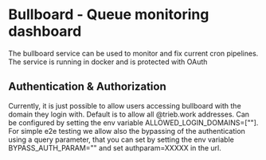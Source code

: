 # Bullboard - Queue monitoring dashboard

The bullboard service can be used to monitor and fix current cron pipelines. The service is running in docker and is protected with OAuth

## Authentication & Authorization

Currently, it is just possible to allow users accessing bullboard with the domain they login with. Default is to allow all @trieb.work addresses.
Can be configured by setting the env variable ALLOWED_LOGIN_DOMAINS=[""].
For simple e2e testing we allow also the bypassing of the authentication using a query parameter, that you can set by setting the env variable BYPASS_AUTH_PARAM=""
and set authparam=XXXXX in the url.
